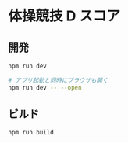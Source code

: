 # 体操競技 D スコア

## 開発

```bash
npm run dev

# アプリ起動と同時にブラウザも開く
npm run dev -- --open
```

## ビルド

```bash
npm run build
```
